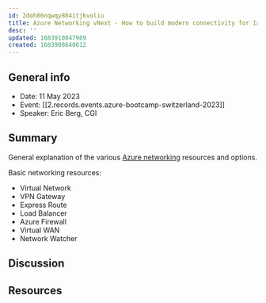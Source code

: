 ```yaml
---
id: 2doh86nqwqy804itjkvoliu
title: Azure Networking vNext - How to build modern connectivity for IaaS, PaaS and SaaS
desc: ''
updated: 1683910847969
created: 1683908640612
---
```


## General info

- Date: 11 May 2023
- Event: [[2.records.events.azure-bootcamp-switzerland-2023]]
- Speaker: Eric Berg, CGI

## Summary

General explanation of the various [Azure networking](https://learn.microsoft.com/en-us/azure/networking/fundamentals/networking-overview) resources and options.

Basic networking resources:

- Virtual Network
- VPN Gateway
- Express Route
- Load Balancer
- Azure Firewall
- Virtual WAN
- Network Watcher

## Discussion

## Resources
